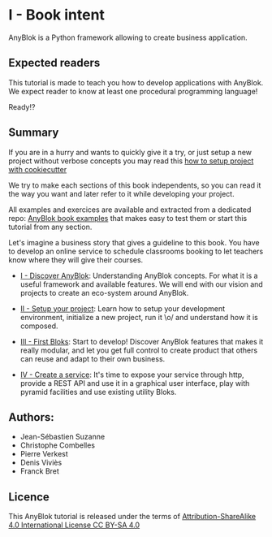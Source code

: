 # I - Book intent

AnyBlok is a Python framework allowing to create business application.

## Expected readers

This tutorial is made to teach you how to develop applications with
AnyBlok. We expect reader to know at least one procedural programming
language!

Ready!?

## Summary

If you are in a hurry and wants to quickly give it a try, or just setup a new
project without verbose concepts you may read this [how to setup project with
cookiecutter](02_project/02_cookiecutter.md)

We try to make each sections of this book independents, so you can read it the 
way you want and later refer to it while developing your project.

All examples and exercices are available and extracted from a dedicated repo:
[AnyBlok book examples][anyblok_book_examples] that makes easy to test them or
start this tutorial from any section.

Let's imagine a business story that gives a guideline to this book. You have
to develop an online service to schedule classrooms booking to let teachers
know where they will give their courses.

* [I - Discover AnyBlok](01_discovery/README.md): Understanding AnyBlok
  concepts. For what it is a useful framework and available features. We will
  end with our vision and projects to create an eco-system around AnyBlok.

* [II - Setup your project](02_project/README.md): Learn how to setup your
  development environment, initialize a new project, run it \o/ and understand
  how it is composed.

* [III - First Bloks](blok/README.md): Start to develop!
  Discover AnyBlok features that makes it really modular, and let you get full
  control to create product that others can reuse and adapt to their own
  business.

* [IV - Create a service](04_service/README.md): It's time to expose your
  service through http, provide a REST API and use it in a graphical user
  interface, play with pyramid facilities and use existing utility Bloks.


## Authors:

* Jean-Sébastien Suzanne
* Christophe Combelles
* Pierre Verkest
* Denis Viviès
* Franck Bret

## Licence

This AnyBlok tutorial is released under the terms of
[Attribution-ShareAlike 4.0 International License CC BY-SA 4.0](
https://creativecommons.org/licenses/by-sa/4.0/)

[anyblok_book_examples]: https://github.com/anyblok/anyblok-book-examples
